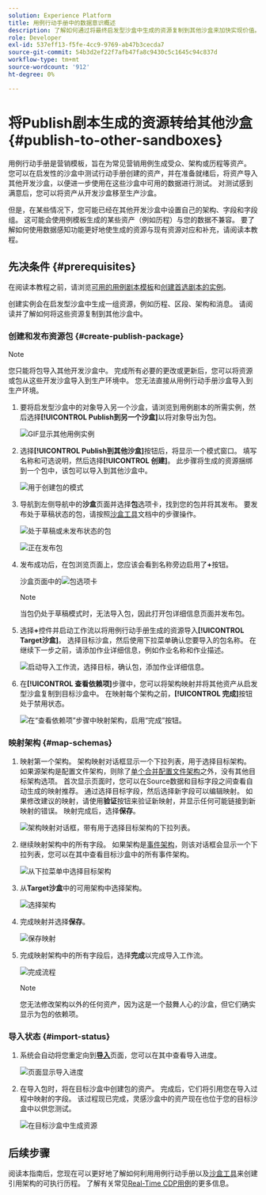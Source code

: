 ```yaml
---
solution: Experience Platform
title: 用例行动手册中的数据意识概述
description: 了解如何通过将最终启发型沙盒中生成的资源复制到其他沙盒来加快实现价值。
role: Developer
exl-id: 537eff13-f5fe-4cc9-9769-ab47b3cecda7
source-git-commit: 54b3d2ef22f7afb47fa8c9430c5c1645c94c837d
workflow-type: tm+mt
source-wordcount: '912'
ht-degree: 0%

---
```


# 将Publish剧本生成的资源转给其他沙盒 {#publish-to-other-sandboxes}

用例行动手册是营销模板，旨在为常见营销用例生成受众、架构或历程等资产。 您可以在启发性的沙盒中测试行动手册创建的资产，并在准备就绪后，将资产导入其他开发沙盒，以便进一步使用在这些沙盒中可用的数据进行测试。 对测试感到满意后，您可以将资产从开发沙盒移至生产沙盒。

但是，在某些情况下，您可能已经在其他开发沙盒中设置自己的架构、字段和字段组。 这可能会使用例模板生成的某些资产（例如历程）与您的数据不兼容。 要了解如何使用数据感知功能更好地使生成的资源与现有资源对应和补充，请阅读本教程。

## 先决条件 {#prerequisites}

在阅读本教程之前，请浏览[可用的用例剧本模板](/help/use-case-playbooks/playbooks/choose.md#search-and-filter)和[创建首选剧本的实例](/help/use-case-playbooks/playbooks/create-share-reuse.md)。

创建实例会在启发型沙盒中生成一组资源，例如历程、区段、架构和消息。 请阅读并了解如何将这些资源复制到其他沙盒中。

### 创建和发布资源包 {#create-publish-package}

>[!NOTE]
>
> 您只能将包导入其他开发沙盒中。 完成所有必要的更改或更新后，您可以将资源或包从这些开发沙盒导入到生产环境中。 您无法直接从用例行动手册沙盒导入到生产环境。

1. 要将启发型沙盒中的对象导入另一个沙盒，请浏览到用例剧本的所需实例，然后选择&#x200B;**[!UICONTROL Publish到另一个沙盒]**&#x200B;以将对象导出为包。

   ![GIF显示其他用例实例](/help/use-case-playbooks/assets/playbooks/data-awareness/browse-to-existing-instances-of-playbook.gif)

2. 选择&#x200B;**[!UICONTROL Publish到其他沙盒]**&#x200B;按钮后，将显示一个模式窗口。 填写名称和可选说明，然后选择&#x200B;**[!UICONTROL 创建]**。 此步骤将生成的资源捆绑到一个包中，该包可以导入到其他沙盒中。

   ![用于创建包的模式](/help/use-case-playbooks/assets/playbooks/data-awareness/create-package-modal.png)

3. 导航到左侧导航中的&#x200B;**沙盒**&#x200B;页面并选择&#x200B;**包**&#x200B;选项卡，找到您的包并将其发布。 要发布处于草稿状态的包，请按照[沙盒工具](/help/sandboxes/ui/sandbox-tooling.md#add-an-object-to-an-existing-package-and-publish)文档中的步骤操作。

   ![处于草稿或未发布状态的包](/help/use-case-playbooks/assets/playbooks/data-awareness/draft-mode.png)

   ![正在发布包](/help/use-case-playbooks/assets/playbooks/data-awareness/publish-draft.png)

4. 发布成功后，在包浏览页面上，您应该会看到名称旁边启用了&#x200B;**+**&#x200B;按钮。

   沙盒页面中的![包选项卡](/help/use-case-playbooks/assets/playbooks/data-awareness/packages.png)

   >[!NOTE]
   >
   > 当包仍处于草稿模式时，无法导入包，因此打开包详细信息页面并发布包。

5. 选择&#x200B;**+**&#x200B;控件并启动工作流以将用例行动手册生成的资源导入&#x200B;**[!UICONTROL Target沙盒]**。 选择目标沙盒，然后使用下拉菜单确认您要导入的包名称。 在继续下一步之前，请添加作业详细信息，例如作业名称和作业描述。

   ![启动导入工作流，选择目标，确认包，添加作业详细信息。](/help/use-case-playbooks/assets/playbooks/data-awareness/import-package-import-settings.png)

6. 在&#x200B;**[!UICONTROL 查看依赖项]**&#x200B;步骤中，您可以将架构映射并将其他资产从启发型沙盒复制到目标沙盒中。 在映射每个架构之前，**[!UICONTROL 完成]**&#x200B;按钮处于禁用状态。

   ![在“查看依赖项”步骤中映射架构，启用“完成”按钮。](/help/use-case-playbooks/assets/playbooks/data-awareness/import-package-view-dependencies.png)

### 映射架构 {#map-schemas}

1. 映射第一个架构。 架构映射对话框显示一个下拉列表，用于选择目标架构。 如果源架构是配置文件架构，则除了[单个合并配置文件架构](/help/xdm/classes/individual-profile.md)之外，没有其他目标架构选项。 首次显示页面时，您可以在Source数据和目标字段之间查看自动生成的映射推荐。 通过选择目标字段，然后选择新字段可以编辑映射。 如果修改建议的映射，请使用&#x200B;**验证**&#x200B;按钮来验证新映射，并显示任何可能链接到新映射的错误。 映射完成后，选择&#x200B;**保存**。

   ![架构映射对话框，带有用于选择目标架构的下拉列表。](/help/use-case-playbooks/assets/playbooks/data-awareness/map-to-existing-fields.png)

2. 继续映射架构中的所有字段。 如果架构是[事件架构](/help/xdm/classes/experienceevent.md)，则该对话框会显示一个下拉列表，您可以在其中查看目标沙盒中的所有事件架构。

   ![从下拉菜单中选择目标架构](/help/use-case-playbooks/assets/playbooks/data-awareness/map-to-event-schema.png)

3. 从&#x200B;**Target沙盒**&#x200B;中的可用架构中选择架构。

   ![选择架构](/help/use-case-playbooks/assets/playbooks/data-awareness/map-to-available-schemas.png)

4. 完成映射并选择&#x200B;**保存**。

   ![保存映射](/help/use-case-playbooks/assets/playbooks/data-awareness/map-to-existing-modal.png)

5. 完成映射架构中的所有字段后，选择&#x200B;**完成**&#x200B;以完成导入工作流。

   ![完成流程](/help/use-case-playbooks/assets/playbooks/data-awareness/complete-flow.png)

   >[!NOTE]
   >
   > 您无法修改架构以外的任何资产，因为这是一个鼓舞人心的沙盒，但它们确实显示为包的依赖项。

### 导入状态 {#import-status}

1. 系统会自动将您重定向到&#x200B;[**导入**](/help/sandboxes/ui/sandbox-tooling.md#view-import-details)&#x200B;页面，您可以在其中查看导入进度。

   ![页面显示导入进度](/help/use-case-playbooks/assets/playbooks/data-awareness/import-progress.png)

2. 在导入包时，将在目标沙盒中创建包的资产。 完成后，它们将引用您在导入过程中映射的字段。 该过程现已完成，灵感沙盒中的资产现在也位于您的目标沙盒中以供您测试。

   ![在目标沙盒中生成资源](/help/use-case-playbooks/assets/playbooks/data-awareness/packages.png)

## 后续步骤

阅读本指南后，您现在可以更好地了解如何利用用例行动手册以及[沙盒工具](/help/sandboxes/ui/sandbox-tooling.md#monitor-import-jobs-and-view-import-objects-details)来创建引用架构的可执行历程。 了解有关常见[Real-Time CDP用例](/help/rtcdp/use-case-guides/intelligent-re-engagement/intelligent-re-engagement.md)的更多信息。
